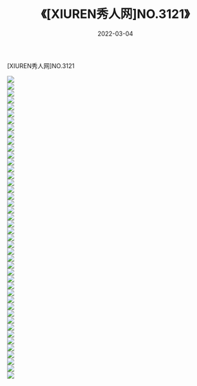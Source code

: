 ﻿---
layout: post
title:  《[XIUREN秀人网]NO.3121》
date:   2022-03-04
img: http://img.660000.xyz/Sharelink/秀人网/秀人网第04部分/[XIUREN秀人网]NO.3121/000.jpg
categories: [美女, 清纯, 唯美]
---

[XIUREN秀人网]NO.3121

 ![](http://img.660000.xyz/Sharelink/秀人网/秀人网第04部分/[XIUREN秀人网]NO.3121/001.jpg) <br>![](http://img.660000.xyz/Sharelink/秀人网/秀人网第04部分/[XIUREN秀人网]NO.3121/002.jpg) <br>![](http://img.660000.xyz/Sharelink/秀人网/秀人网第04部分/[XIUREN秀人网]NO.3121/003.jpg) <br>![](http://img.660000.xyz/Sharelink/秀人网/秀人网第04部分/[XIUREN秀人网]NO.3121/004.jpg) <br>![](http://img.660000.xyz/Sharelink/秀人网/秀人网第04部分/[XIUREN秀人网]NO.3121/005.jpg) <br>![](http://img.660000.xyz/Sharelink/秀人网/秀人网第04部分/[XIUREN秀人网]NO.3121/006.jpg) <br>![](http://img.660000.xyz/Sharelink/秀人网/秀人网第04部分/[XIUREN秀人网]NO.3121/007.jpg) <br>![](http://img.660000.xyz/Sharelink/秀人网/秀人网第04部分/[XIUREN秀人网]NO.3121/008.jpg) <br>![](http://img.660000.xyz/Sharelink/秀人网/秀人网第04部分/[XIUREN秀人网]NO.3121/009.jpg) <br>![](http://img.660000.xyz/Sharelink/秀人网/秀人网第04部分/[XIUREN秀人网]NO.3121/010.jpg) <br>![](http://img.660000.xyz/Sharelink/秀人网/秀人网第04部分/[XIUREN秀人网]NO.3121/011.jpg) <br>![](http://img.660000.xyz/Sharelink/秀人网/秀人网第04部分/[XIUREN秀人网]NO.3121/012.jpg) <br>![](http://img.660000.xyz/Sharelink/秀人网/秀人网第04部分/[XIUREN秀人网]NO.3121/013.jpg) <br>![](http://img.660000.xyz/Sharelink/秀人网/秀人网第04部分/[XIUREN秀人网]NO.3121/014.jpg) <br>![](http://img.660000.xyz/Sharelink/秀人网/秀人网第04部分/[XIUREN秀人网]NO.3121/015.jpg) <br>![](http://img.660000.xyz/Sharelink/秀人网/秀人网第04部分/[XIUREN秀人网]NO.3121/016.jpg) <br>![](http://img.660000.xyz/Sharelink/秀人网/秀人网第04部分/[XIUREN秀人网]NO.3121/017.jpg) <br>![](http://img.660000.xyz/Sharelink/秀人网/秀人网第04部分/[XIUREN秀人网]NO.3121/018.jpg) <br>![](http://img.660000.xyz/Sharelink/秀人网/秀人网第04部分/[XIUREN秀人网]NO.3121/019.jpg) <br>![](http://img.660000.xyz/Sharelink/秀人网/秀人网第04部分/[XIUREN秀人网]NO.3121/020.jpg) <br>![](http://img.660000.xyz/Sharelink/秀人网/秀人网第04部分/[XIUREN秀人网]NO.3121/021.jpg) <br>![](http://img.660000.xyz/Sharelink/秀人网/秀人网第04部分/[XIUREN秀人网]NO.3121/022.jpg) <br>![](http://img.660000.xyz/Sharelink/秀人网/秀人网第04部分/[XIUREN秀人网]NO.3121/023.jpg) <br>![](http://img.660000.xyz/Sharelink/秀人网/秀人网第04部分/[XIUREN秀人网]NO.3121/024.jpg) <br>![](http://img.660000.xyz/Sharelink/秀人网/秀人网第04部分/[XIUREN秀人网]NO.3121/025.jpg) <br>![](http://img.660000.xyz/Sharelink/秀人网/秀人网第04部分/[XIUREN秀人网]NO.3121/026.jpg) <br>![](http://img.660000.xyz/Sharelink/秀人网/秀人网第04部分/[XIUREN秀人网]NO.3121/027.jpg) <br>![](http://img.660000.xyz/Sharelink/秀人网/秀人网第04部分/[XIUREN秀人网]NO.3121/028.jpg) <br>![](http://img.660000.xyz/Sharelink/秀人网/秀人网第04部分/[XIUREN秀人网]NO.3121/029.jpg) <br>![](http://img.660000.xyz/Sharelink/秀人网/秀人网第04部分/[XIUREN秀人网]NO.3121/030.jpg) <br>![](http://img.660000.xyz/Sharelink/秀人网/秀人网第04部分/[XIUREN秀人网]NO.3121/031.jpg) <br>![](http://img.660000.xyz/Sharelink/秀人网/秀人网第04部分/[XIUREN秀人网]NO.3121/032.jpg) <br>![](http://img.660000.xyz/Sharelink/秀人网/秀人网第04部分/[XIUREN秀人网]NO.3121/033.jpg) <br>![](http://img.660000.xyz/Sharelink/秀人网/秀人网第04部分/[XIUREN秀人网]NO.3121/034.jpg) <br>![](http://img.660000.xyz/Sharelink/秀人网/秀人网第04部分/[XIUREN秀人网]NO.3121/035.jpg) <br>![](http://img.660000.xyz/Sharelink/秀人网/秀人网第04部分/[XIUREN秀人网]NO.3121/036.jpg) <br>![](http://img.660000.xyz/Sharelink/秀人网/秀人网第04部分/[XIUREN秀人网]NO.3121/037.jpg) <br>![](http://img.660000.xyz/Sharelink/秀人网/秀人网第04部分/[XIUREN秀人网]NO.3121/038.jpg) <br>![](http://img.660000.xyz/Sharelink/秀人网/秀人网第04部分/[XIUREN秀人网]NO.3121/039.jpg) <br>![](http://img.660000.xyz/Sharelink/秀人网/秀人网第04部分/[XIUREN秀人网]NO.3121/040.jpg) <br>![](http://img.660000.xyz/Sharelink/秀人网/秀人网第04部分/[XIUREN秀人网]NO.3121/041.jpg) <br>![](http://img.660000.xyz/Sharelink/秀人网/秀人网第04部分/[XIUREN秀人网]NO.3121/042.jpg) <br>![](http://img.660000.xyz/Sharelink/秀人网/秀人网第04部分/[XIUREN秀人网]NO.3121/043.jpg) <br>![](http://img.660000.xyz/Sharelink/秀人网/秀人网第04部分/[XIUREN秀人网]NO.3121/044.jpg) <br>